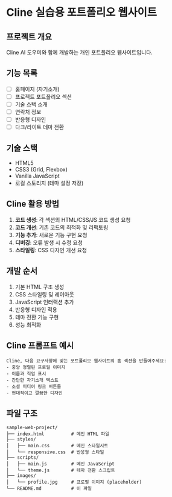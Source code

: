 # Cline 실습용 포트폴리오 웹사이트

## 프로젝트 개요
Cline AI 도우미와 함께 개발하는 개인 포트폴리오 웹사이트입니다.

## 기능 목록
- [ ] 홈페이지 (자기소개)
- [ ] 프로젝트 포트폴리오 섹션
- [ ] 기술 스택 소개
- [ ] 연락처 정보
- [ ] 반응형 디자인
- [ ] 다크/라이트 테마 전환

## 기술 스택
* HTML5
* CSS3 (Grid, Flexbox)
* Vanilla JavaScript
* 로컬 스토리지 (테마 설정 저장)

## Cline 활용 방법
1. **코드 생성**: 각 섹션의 HTML/CSS/JS 코드 생성 요청
2. **코드 개선**: 기존 코드의 최적화 및 리팩토링
3. **기능 추가**: 새로운 기능 구현 요청
4. **디버깅**: 오류 발생 시 수정 요청
5. **스타일링**: CSS 디자인 개선 요청

## 개발 순서
1. 기본 HTML 구조 생성
2. CSS 스타일링 및 레이아웃
3. JavaScript 인터랙션 추가
4. 반응형 디자인 적용
5. 테마 전환 기능 구현
6. 성능 최적화

## Cline 프롬프트 예시
```
Cline, 다음 요구사항에 맞는 포트폴리오 웹사이트의 홈 섹션을 만들어주세요:
- 중앙 정렬된 프로필 이미지
- 이름과 직업 표시
- 간단한 자기소개 텍스트
- 소셜 미디어 링크 버튼들
- 현대적이고 깔끔한 디자인
```

## 파일 구조
```
sample-web-project/
├── index.html          # 메인 HTML 파일
├── styles/
│   ├── main.css        # 메인 스타일시트
│   └── responsive.css  # 반응형 스타일
├── scripts/
│   ├── main.js         # 메인 JavaScript
│   └── theme.js        # 테마 전환 스크립트
├── images/
│   └── profile.jpg     # 프로필 이미지 (placeholder)
└── README.md           # 이 파일
```
